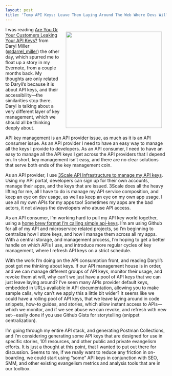 ```yaml
---
layout: post
title: 'Temp API Keys: Leave Them Laying Around The Web Where Devs Will Find Them'
---
```

<p><img style="padding: 15px;" src="https://s3.amazonaws.com/kinlane-productions/bw-icons/bw-key-skeleton.png" alt="" width="300" align="right" /></p>
<p>I was reading <a href="http://www.bizcoder.com/are-you-or-your-customers-leaking-your-api-keys">Are You Or Your Customers Leaking Your API Keys?</a> from Daryl Miller (<a href="https://twitter.com/darrel_miller">@darrel_miller</a>) the other day, which spurred me to float up a story in my Evernote, from a couple months back. My thoughts are only related to Daryll&rsquo;s because it is about API keys, and their accessibility&mdash;the similarities stop there. Daryl is talking about a very different layer of key management, which we should all be thinking deeply about.</p>
<p>API key management is an API provider issue, as much as it is an API consumer issue. As an API provider I need to have an easy way to manage all the keys I provide to developers. As an API consumer, I need to have an easy to manage all the API keys I get across the API providers that I depend on. In short, key management isn&rsquo;t easy, and there are no clear solutions that serve both ends of the key management coin.</p>
<p>As an API provider, I use <a href="http://bit.ly/13esk6Q">3Scale API Infrastructure to manage my API keys</a>. Using my API portal, developers can sign up for their own accounts, manage their apps, and the keys that are issued. 3Scale does all the heavy lifting for me, all I have to do is manage my API service composition, and keep an eye on dev usage, as well as keep an eye on my own app usage. I use all my own APIs for my apps too! Sometimes my apps are the bad actors, it not always the developers who abuse API access.&nbsp;</p>
<p>As an API consumer, I&rsquo;m working hard to pull my API key world together, using a <a href="http://api-keys.apievangelist.com/">home brew format I&rsquo;m calling simple api-keys</a>. I&rsquo;m am using Github for all of my API and microservice related projects, so I&rsquo;m beginning to centralize how I store keys, and how I manage them across all my apps. With a central storage, and management process, I&rsquo;m hoping to get a better handle on which APIs I use, and introduce more regular cycles of key management, where I refresh API keys on a strict schedule.</p>
<p>With the work I&rsquo;m doing on the API consumption front, and reading Daryll&rsquo;s post got me thinking about keys. If our API management house is in order, and we can manage different groups of API keys, monitor their usage, and revoke them at will, why can&rsquo;t we just have a pool of API keys that we can just leave laying around? I&rsquo;ve seen many APIs provider default keys, embedded in URLs available in API documentation, allowing you to make sample calls, why can&rsquo;t we apply this a little bit wider? It seems like we could have a rolling pool of API keys, that we leave laying around in code snippets, how-to guides, and stories, which allow instant access to APIs&mdash;which we monitor, and if we see abuse we can revoke, and refresh with new set--easily done if you use Github Gists for storytelling (snippet centralization).</p>
<p>I&rsquo;m going through my entire API stack, and generating Postman Collections, and I&rsquo;m considering generating some API keys that are designed for use in specific stories, 101 resources, and other public and private evangelism efforts. It is just a thought at this point, that I wanted to put out there for discussion. Seems to me, if we really want to reduce any friction in on-boarding, we could start using &ldquo;some&rdquo; API keys in conjunction with SEO, SMM, and other existing evangelism metrics and analysis tools that are in our toolbox.</p>